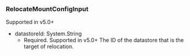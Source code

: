 ### RelocateMountConfigInput
Supported in v5.0+

- datastoreId: System.String
  - Required. Supported in v5.0+
The ID of the datastore that is the target of relocation.
